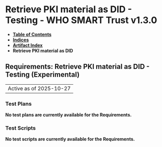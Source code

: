 # Retrieve PKI material as DID - Testing - WHO SMART Trust v1.3.0

* [**Table of Contents**](toc.md)
* [**Indices**](indices.md)
* [**Artifact Index**](artifacts.md)
* **Retrieve PKI material as DID**

## Requirements: Retrieve PKI material as DID - Testing (Experimental) 

| |
| :--- |
| Active as of 2025-10-27 |

### Test Plans

**No test plans are currently available for the Requirements.**

### Test Scripts

**No test scripts are currently available for the Requirements.**

